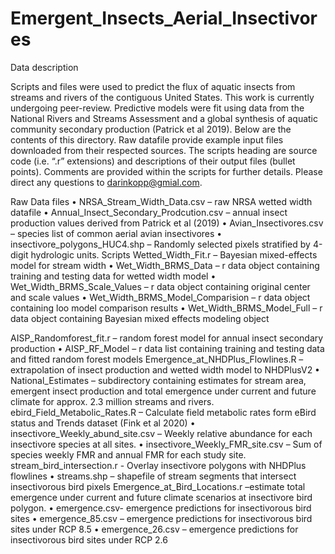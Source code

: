 # Emergent_Insects_Aerial_Insectivores

Data description

Scripts and files were used to predict the flux of aquatic insects from streams and rivers of the contiguous United States. This work is currently undergoing peer-review. Predictive models were fit using data from the National Rivers and Streams Assessment and a global synthesis of aquatic community secondary production (Patrick et al 2019). Below are the contents of this directory. Raw datafile provide example input files downloaded from their respected sources. The scripts heading are source code (i.e. “.r” extensions) and descriptions of their output files (bullet points). Comments are provided within the scripts for further details. Please direct any questions to darinkopp@gmial.com. 


Raw Data files 
•	NRSA_Stream_Width_Data.csv – raw NRSA wetted width datafile 
•	Annual_Insect_Secondary_Prodcution.csv – annual insect production values derived from Patrick et al (2019)
•	Avian_Insectivores.csv – species list of common aerial avian insectivores
•	insectivore_polygons_HUC4.shp – Randomly selected pixels stratified by 4-digit hydrologic units. 
Scripts
Wetted_Width_Fit.r – Bayesian mixed-effects model for stream width
•	Wet_Width_BRMS_Data – r data object containing training and testing data for wetted width model 
•	Wet_Width_BRMS_Scale_Values – r data object containing original center and scale values 
•	Wet_Width_BRMS_Model_Comparision – r data object containing loo model comparison results 
•	Wet_Width_BRMS_Model_Full – r data object containing Bayesian mixed effects modeling object

AISP_Randomforest_fit.r – random forest model for annual insect secondary production 
•	AISP_RF_Model – r data list containing training and testing data and fitted random forest models 
Emergence_at_NHDPlus_Flowlines.R – extrapolation of insect production and wetted width model to NHDPlusV2
•	National_Estimates – subdirectory containing estimates for stream area, emergent insect production and total emergence under current and future climate for approx. 2.3 million streams and rivers. 
ebird_Field_Metabolic_Rates.R – Calculate field metabolic rates form eBird status and Trends dataset (Fink et al 2020)
•	insectivore_Weekly_abund_site.csv – Weekly relative abundance for each insectivore species at all sites. 
•	insectivore_Weekly_FMR_site.csv – Sum of species weekly FMR and annual FMR for each study site. 
stream_bird_intersection.r - Overlay insectivore polygons with NHDPlus flowlines 
•	streams.shp – shapefile of stream segments that intersect insectivorous bird pixels
Emergence_at_Bird_Locations.r –estimate total emergence under current and future climate scenarios at insectivore bird polygon. 
•	emergence.csv- emergence predictions for insectivorous bird sites
•	emergence_85.csv – emergence predictions for insectivorous bird sites under RCP 8.5
•	emergence_26.csv – emergence predictions for insectivorous bird sites under RCP 2.6

